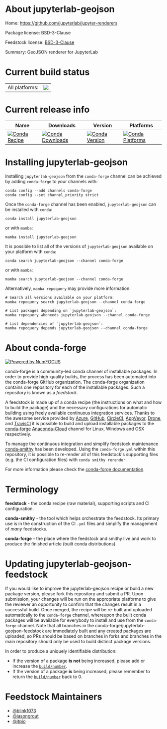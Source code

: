About jupyterlab-geojson
========================

Home: https://github.com/jupyterlab/jupyter-renderers

Package license: BSD-3-Clause

Feedstock license: [BSD-3-Clause](https://github.com/conda-forge/jupyterlab-geojson-feedstock/blob/main/LICENSE.txt)

Summary: GeoJSON renderer for JupyterLab

Current build status
====================


<table><tr><td>All platforms:</td>
    <td>
      <a href="https://dev.azure.com/conda-forge/feedstock-builds/_build/latest?definitionId=12277&branchName=main">
        <img src="https://dev.azure.com/conda-forge/feedstock-builds/_apis/build/status/jupyterlab-geojson-feedstock?branchName=main">
      </a>
    </td>
  </tr>
</table>

Current release info
====================

| Name | Downloads | Version | Platforms |
| --- | --- | --- | --- |
| [![Conda Recipe](https://img.shields.io/badge/recipe-jupyterlab--geojson-green.svg)](https://anaconda.org/conda-forge/jupyterlab-geojson) | [![Conda Downloads](https://img.shields.io/conda/dn/conda-forge/jupyterlab-geojson.svg)](https://anaconda.org/conda-forge/jupyterlab-geojson) | [![Conda Version](https://img.shields.io/conda/vn/conda-forge/jupyterlab-geojson.svg)](https://anaconda.org/conda-forge/jupyterlab-geojson) | [![Conda Platforms](https://img.shields.io/conda/pn/conda-forge/jupyterlab-geojson.svg)](https://anaconda.org/conda-forge/jupyterlab-geojson) |

Installing jupyterlab-geojson
=============================

Installing `jupyterlab-geojson` from the `conda-forge` channel can be achieved by adding `conda-forge` to your channels with:

```
conda config --add channels conda-forge
conda config --set channel_priority strict
```

Once the `conda-forge` channel has been enabled, `jupyterlab-geojson` can be installed with `conda`:

```
conda install jupyterlab-geojson
```

or with `mamba`:

```
mamba install jupyterlab-geojson
```

It is possible to list all of the versions of `jupyterlab-geojson` available on your platform with `conda`:

```
conda search jupyterlab-geojson --channel conda-forge
```

or with `mamba`:

```
mamba search jupyterlab-geojson --channel conda-forge
```

Alternatively, `mamba repoquery` may provide more information:

```
# Search all versions available on your platform:
mamba repoquery search jupyterlab-geojson --channel conda-forge

# List packages depending on `jupyterlab-geojson`:
mamba repoquery whoneeds jupyterlab-geojson --channel conda-forge

# List dependencies of `jupyterlab-geojson`:
mamba repoquery depends jupyterlab-geojson --channel conda-forge
```


About conda-forge
=================

[![Powered by
NumFOCUS](https://img.shields.io/badge/powered%20by-NumFOCUS-orange.svg?style=flat&colorA=E1523D&colorB=007D8A)](https://numfocus.org)

conda-forge is a community-led conda channel of installable packages.
In order to provide high-quality builds, the process has been automated into the
conda-forge GitHub organization. The conda-forge organization contains one repository
for each of the installable packages. Such a repository is known as a *feedstock*.

A feedstock is made up of a conda recipe (the instructions on what and how to build
the package) and the necessary configurations for automatic building using freely
available continuous integration services. Thanks to the awesome service provided by
[Azure](https://azure.microsoft.com/en-us/services/devops/), [GitHub](https://github.com/),
[CircleCI](https://circleci.com/), [AppVeyor](https://www.appveyor.com/),
[Drone](https://cloud.drone.io/welcome), and [TravisCI](https://travis-ci.com/)
it is possible to build and upload installable packages to the
[conda-forge](https://anaconda.org/conda-forge) [Anaconda-Cloud](https://anaconda.org/)
channel for Linux, Windows and OSX respectively.

To manage the continuous integration and simplify feedstock maintenance
[conda-smithy](https://github.com/conda-forge/conda-smithy) has been developed.
Using the ``conda-forge.yml`` within this repository, it is possible to re-render all of
this feedstock's supporting files (e.g. the CI configuration files) with ``conda smithy rerender``.

For more information please check the [conda-forge documentation](https://conda-forge.org/docs/).

Terminology
===========

**feedstock** - the conda recipe (raw material), supporting scripts and CI configuration.

**conda-smithy** - the tool which helps orchestrate the feedstock.
                   Its primary use is in the construction of the CI ``.yml`` files
                   and simplify the management of *many* feedstocks.

**conda-forge** - the place where the feedstock and smithy live and work to
                  produce the finished article (built conda distributions)


Updating jupyterlab-geojson-feedstock
=====================================

If you would like to improve the jupyterlab-geojson recipe or build a new
package version, please fork this repository and submit a PR. Upon submission,
your changes will be run on the appropriate platforms to give the reviewer an
opportunity to confirm that the changes result in a successful build. Once
merged, the recipe will be re-built and uploaded automatically to the
`conda-forge` channel, whereupon the built conda packages will be available for
everybody to install and use from the `conda-forge` channel.
Note that all branches in the conda-forge/jupyterlab-geojson-feedstock are
immediately built and any created packages are uploaded, so PRs should be based
on branches in forks and branches in the main repository should only be used to
build distinct package versions.

In order to produce a uniquely identifiable distribution:
 * If the version of a package **is not** being increased, please add or increase
   the [``build/number``](https://docs.conda.io/projects/conda-build/en/latest/resources/define-metadata.html#build-number-and-string).
 * If the version of a package **is** being increased, please remember to return
   the [``build/number``](https://docs.conda.io/projects/conda-build/en/latest/resources/define-metadata.html#build-number-and-string)
   back to 0.

Feedstock Maintainers
=====================

* [@blink1073](https://github.com/blink1073/)
* [@jasongrout](https://github.com/jasongrout/)
* [@jtpio](https://github.com/jtpio/)

